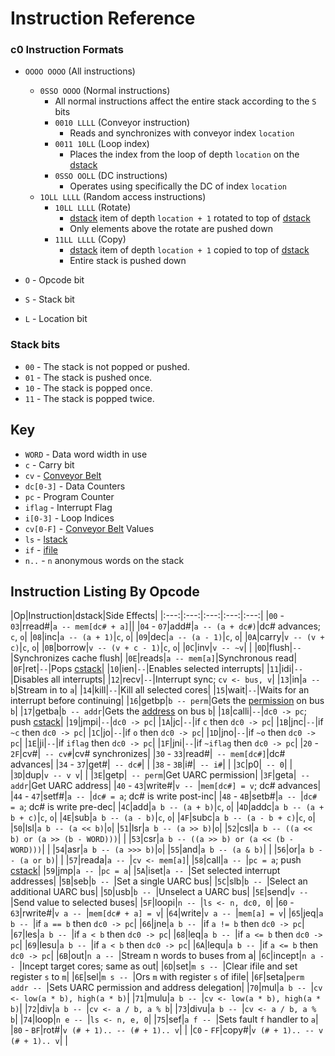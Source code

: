 # Instruction Reference

### c0 Instruction Formats

- `OOOO OOOO` (All instructions)
  - `0SSO OOOO` (Normal instructions)
    - All normal instructions affect the entire stack according to the `S` bits
    - `0010 LLLL` (Conveyor instruction)
      - Reads and synchronizes with conveyor index `location`
    - `0011 10LL` (Loop index)
      - Places the index from the loop of depth `location` on the [dstack](architecture/dstack.html)
    - `0SSO OOLL` (DC instructions)
      - Operates using specifically the DC of index `location`
  - `1OLL LLLL` (Random access instructions)
    - `10LL LLLL` (Rotate)
      - [dstack](architecture/dstack.html) item of depth `location + 1` rotated to top of [dstack](architecture/dstack.html)
      - Only elements above the rotate are pushed down
    - `11LL LLLL` (Copy)
      - [dstack](architecture/dstack.html) item of depth `location + 1` copied to top of [dstack](architecture/dstack.html)
      - Entire stack is pushed down

- `O` - Opcode bit
- `S` - Stack bit
- `L` - Location bit

### Stack bits
- `00` - The stack is not popped or pushed.
- `01` - The stack is pushed once.
- `10` - The stack is popped once.
- `11` - The stack is popped twice.

## Key
- `WORD` - Data word width in use
- `c` - Carry bit
- `cv` - [Conveyor Belt](architecture/conveyor.html)
- `dc[0-3]` - Data Counters
- `pc` - Program Counter
- `iflag` - Interrupt Flag
- `i[0-3]` - Loop Indices
- `cv[0-F]` - [Conveyor Belt](architecture/conveyor.html) Values
- `ls` - [lstack](architecture/lstack.html)
- `if` - [ifile](architecture/ifile.html)
- `n..` - `n` anonymous words on the stack

## Instruction Listing By Opcode

|Op|Instruction|dstack|Side Effects|
|:---:|:---:|:---:|:---:|:---:|
|`00` - `03`|rread#|`a -- mem[dc# + a]`||
|`04` - `07`|add#|`a -- (a + dc#)`|dc# advances; `c`, `o`|
|`08`|inc|`a -- (a + 1)`|`c`, `o`|
|`09`|dec|`a -- (a - 1)`|`c`, `o`|
|`0A`|carry|`v -- (v + c)`|`c`, `o`|
|`0B`|borrow|`v -- (v + c - 1)`|`c`, `o`|
|`0C`|inv|`v -- ~v`| |
|`0D`|flush|` -- `|Synchronizes cache flush|
|`0E`|reads|`a -- mem[a]`|Synchronous read|
|`0F`|ret|` -- `|Pops [cstack](architecture/cstack.html)|
|`10`|ien|` -- `|Enables selected interrupts|
|`11`|idi|` -- `|Disables all interrupts|
|`12`|recv|` -- `|Interrupt sync; `cv <- bus, v`|
|`13`|in|`a -- b`|Stream in to `a`|
|`14`|kill|` -- `|Kill all selected cores|
|`15`|wait|` -- `|Waits for an interrupt before continuing|
|`16`|getbp|`b -- perm`|Gets the [permission](uarc.md) on bus `b`|
|`17`|getba|`b -- addr`|Gets the [address](uarc.md) on bus `b`|
|`18`|calli|` -- `|`dc0 -> pc`; push [cstack](architecture/cstack.html)|
|`19`|jmpi|` -- `|`dc0 -> pc`|
|`1A`|jc|` -- `|if `c` then `dc0 -> pc`|
|`1B`|jnc|` -- `|if `~c` then `dc0 -> pc`|
|`1C`|jo|` -- `|if `o` then `dc0 -> pc`|
|`1D`|jno|` -- `|if `~o` then `dc0 -> pc`|
|`1E`|ji|` -- `|if `iflag` then `dc0 -> pc`|
|`1F`|jni|` -- `|if `~iflag` then `dc0 -> pc`|
|`20` - `2F`|cv#|` -- cv#`|cv# synchronizes|
|`30` - `33`|read#|` -- mem[dc#]`|dc# advances|
|`34` - `37`|get#|` -- dc#`| |
|`38` - `3B`|i#|` -- i#`| |
|`3C`|p0|` -- 0`| |
|`3D`|dup|`v -- v v`| |
|`3E`|getp|` -- perm`|Get UARC permission|
|`3F`|geta|` -- addr`|Get UARC address|
|`40` - `43`|write#|`v -- `|`mem[dc#] = v`; dc# advances|
|`44` - `47`|setf#|`a -- `|`dc# = a`; dc# is write post-inc|
|`48` - `4B`|setb#|`a -- `|`dc# = a`; dc# is write pre-dec|
|`4C`|add|`a b -- (a + b)`|`c`, `o`|
|`4D`|addc|`a b -- (a + b + c)`|`c`, `o`|
|`4E`|sub|`a b -- (a - b)`|`c`, `o`|
|`4F`|subc|`a b -- (a - b + c)`|`c`, `o`|
|`50`|lsl|`a b -- (a << b)`|`o`|
|`51`|lsr|`a b -- (a >> b)`|`o`|
|`52`|csl|`a b -- ((a << b) or (a >> (b - WORD)))`| |
|`53`|csr|`a b -- ((a >> b) or (a << (b - WORD)))`| |
|`54`|asr|`a b -- (a >>> b)`|`o`|
|`55`|and|`a b -- (a & b)`| |
|`56`|or|`a b -- (a or b)`| |
|`57`|reada|`a -- `|`cv <- mem[a]`|
|`58`|call|`a -- `|`pc = a`; push [cstack](architecture/cstack.html)|
|`59`|jmp|`a -- `|`pc = a`|
|`5A`|iset|`a -- `|Set selected interrupt addresses|
|`5B`|seb|`b -- `|Set a single UARC bus|
|`5C`|slb|`b -- `|Select an additional UARC bus|
|`5D`|usb|`b -- `|Unselect a UARC bus|
|`5E`|send|`v -- `|Send value to selected buses|
|`5F`|loopi|`n -- `|`ls <- n, dc0, 0`|
|`60` - `63`|rwrite#|`v a -- `|`mem[dc# + a] = v`|
|`64`|write|`v a -- `|`mem[a] = v`|
|`65`|jeq|`a b -- `|if `a == b` then `dc0 -> pc`|
|`66`|jne|`a b -- `|if `a != b` then `dc0 -> pc`|
|`67`|les|`a b -- `|if `a < b` then `dc0 -> pc`|
|`68`|leq|`a b -- `|if `a <= b` then `dc0 -> pc`|
|`69`|lesu|`a b -- `|if `a < b` then `dc0 -> pc`|
|`6A`|lequ|`a b -- `|if `a <= b` then `dc0 -> pc`|
|`6B`|out|`n a -- `|Stream n words to buses from a|
|`6C`|incept|`n a -- `|Incept target cores; same as out|
|`6D`|set|`m s -- `|Clear ifile and set register `s` to `m`|
|`6E`|sel|`m s -- `|Ors `m` with register `s` of ifile|
|`6F`|seta|`perm addr -- `|Sets UARC permission and address delegation|
|`70`|mul|`a b -- `|`cv <- low(a * b), high(a * b)`|
|`71`|mulu|`a b -- `|`cv <- low(a * b), high(a * b)`|
|`72`|div|`a b -- `|`cv <- a / b, a % b`|
|`73`|divu|`a b -- `|`cv <- a / b, a % b`|
|`74`|loop|`n e -- `|`ls <- n, e, 0`|
|`75`|sef|`a f -- `|Sets fault `f` handler to `a`|
|`80` - `BF`|rot#|`v (# + 1).. -- (# + 1).. v`| |
|`C0` - `FF`|copy#|`v (# + 1).. -- v (# + 1).. v`| |
